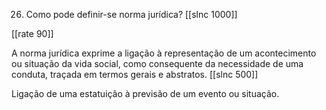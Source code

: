 26. Como pode definir-se norma jurídica?
[[slnc 1000]]

[[rate 90]]

A norma jurídica exprime a ligação à representação de um acontecimento ou situação da vida social, como consequente da necessidade de uma conduta, traçada em termos gerais e abstratos.
[[slnc 500]]

Ligação de uma estatuição à previsão de um evento ou situação.
